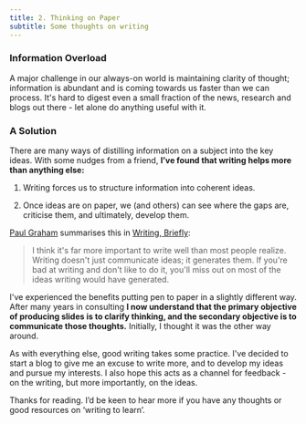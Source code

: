 ```yaml
---
title: 2. Thinking on Paper
subtitle: Some thoughts on writing
---
```


### Information Overload
A major challenge in our always-on world is maintaining clarity of thought; information is abundant and is coming towards us faster than we can process. It's hard to digest even a small fraction of the news, research and blogs out there - let alone do anything useful with it.

### A Solution
There are many ways of distilling information on a subject into the key ideas. With some nudges from a friend, __I’ve found that writing helps more than anything else:__
1. Writing forces us to structure information into coherent ideas.

2. Once ideas are on paper, we (and others) can see where the gaps are, criticise them, and ultimately, develop them.

[Paul Graham](https://twitter.com/paulg) summarises this in [Writing, Briefly](http://www.paulgraham.com/writing44.html):

> I think it's far more important to write well than most people realize. Writing doesn't just communicate ideas; it generates them. If you're bad at writing and don't like to do it, you'll miss out on most of the ideas writing would have generated.

I've experienced the benefits putting pen to paper in a slightly different way. After many years in consulting __I now understand that the primary objective of producing slides is to clarify thinking, and the secondary objective is to communicate those thoughts.__ Initially, I thought it was the other way around.

As with everything else, good writing takes some practice. I've decided to start a blog to give me an excuse to write more, and to develop my ideas and pursue my interests. I also hope this acts as a channel for feedback - on the writing, but more importantly, on the ideas.

Thanks for reading. I’d be keen to hear more if you have any thoughts or good resources on ‘writing to learn’.